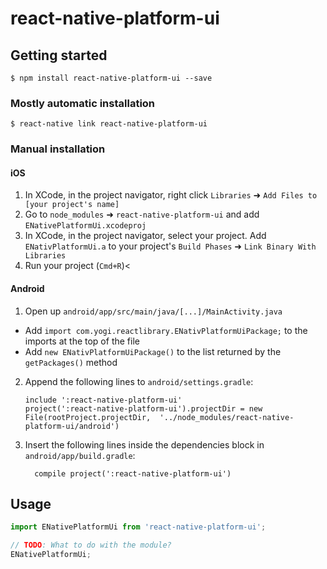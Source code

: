 
# react-native-platform-ui

## Getting started

`$ npm install react-native-platform-ui --save`

### Mostly automatic installation

`$ react-native link react-native-platform-ui`

### Manual installation


#### iOS

1. In XCode, in the project navigator, right click `Libraries` ➜ `Add Files to [your project's name]`
2. Go to `node_modules` ➜ `react-native-platform-ui` and add `ENativePlatformUi.xcodeproj`
3. In XCode, in the project navigator, select your project. Add `ENativPlatformUi.a` to your project's `Build Phases` ➜ `Link Binary With Libraries`
4. Run your project (`Cmd+R`)<

#### Android

1. Open up `android/app/src/main/java/[...]/MainActivity.java`
  - Add `import com.yogi.reactlibrary.ENativPlatformUiPackage;` to the imports at the top of the file
  - Add `new ENativPlatformUiPackage()` to the list returned by the `getPackages()` method
2. Append the following lines to `android/settings.gradle`:
  	```
  	include ':react-native-platform-ui'
  	project(':react-native-platform-ui').projectDir = new File(rootProject.projectDir, 	'../node_modules/react-native-platform-ui/android')
  	```
3. Insert the following lines inside the dependencies block in `android/app/build.gradle`:
  	```
      compile project(':react-native-platform-ui')
  	```


## Usage
```javascript
import ENativePlatformUi from 'react-native-platform-ui';

// TODO: What to do with the module?
ENativePlatformUi;
```
  